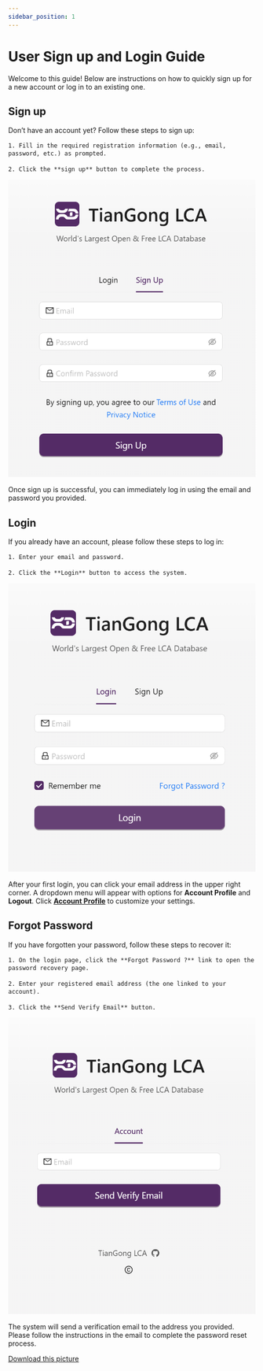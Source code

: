 ```yaml
---
sidebar_position: 1
---
```


# User Sign up and Login Guide

Welcome to this guide! Below are instructions on how to quickly sign up for a new account or log in to an existing one.

## Sign up

Don’t have an account yet? Follow these steps to sign up:

    1. Fill in the required registration information (e.g., email, password, etc.) as prompted.

    2. Click the **sign up** button to complete the process.

![替代文字](./img/signup.png)

Once sign up is successful, you can immediately log in using the email and password you provided.

## Login

If you already have an account, please follow these steps to log in:

    1. Enter your email and password.

    2. Click the **Login** button to access the system.

![替代文字](./img/login.png)

After your first login, you can click your email address in the upper right corner. A dropdown menu will appear with options for **Account Profile** and **Logout**. Click **[Account Profile](../user-guide/account-profile)** to customize your settings.

## Forgot Password

If you have forgotten your password, follow these steps to recover it:

    1. On the login page, click the **Forgot Password ?** link to open the password recovery page.

    2. Enter your registered email address (the one linked to your account).

    3. Click the **Send Verify Email** button.

![替代文字](./img/forgotpwd.png)

The system will send a verification email to the address you provided. Please follow the instructions in the email to complete the password reset process.


[Download this picture](./img/forgotpwd.png)